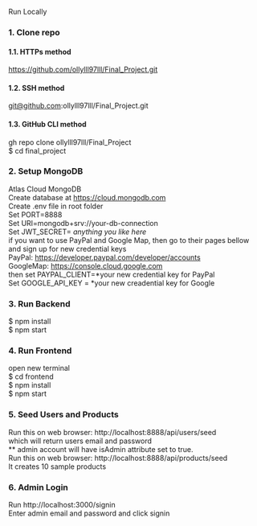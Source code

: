 Run Locally
### 1. Clone repo
#### 1.1. HTTPs method
https://github.com/ollylll97lll/Final_Project.git
#### 1.2. SSH method
git@github.com:ollylll97lll/Final_Project.git
#### 1.3. GitHub CLI method
gh repo clone ollylll97lll/Final_Project <br/>
$ cd final_project
### 2. Setup MongoDB
Atlas Cloud MongoDB <br/>
Create database at https://cloud.mongodb.com <br/>
Create .env file in root folder <br/>
Set PORT=8888<br/>
Set URI=mongodb+srv://your-db-connection<br/>
Set JWT_SECRET= *anything you like here*<br/>
if you want to use PayPal and Google Map, then go to their pages bellow and sign up for new credential keys<br/>
PayPal: https://developer.paypal.com/developer/accounts<br/>
GoogleMap: https://console.cloud.google.com<br/>
then set PAYPAL_CLIENT=*your new credential key for PayPal<br/>
Set GOOGLE_API_KEY = *your new creadential key for Google<br/>
### 3. Run Backend
$ npm install <br/>
$ npm start
### 4. Run Frontend
open new terminal <br/>
$ cd frontend <br/>
$ npm install <br/>
$ npm start
### 5. Seed Users and Products
Run this on web browser: http://localhost:8888/api/users/seed <br/>
which will return users email and password <br/>
** admin account will have isAdmin attribute set to true. <br/>
Run this on web browser: http://localhost:8888/api/products/seed <br/>
It creates 10 sample products <br/>
### 6. Admin Login
Run http://localhost:3000/signin <br/>
Enter admin email and password and click signin
